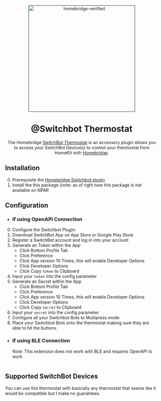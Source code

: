 <span align="center">

<a href=""><img alt="homebridge-verified" src="" width="350px"></a>

# @Switchbot Thermostat

<p>The Homebridge <a href="https://www.switch-bot.com">SwitchBot Thermostat</a> is an accessory plugin allows you to access your SwitchBot Device(s) to control your thermostat from HomeKit with
  <a href="https://homebridge.io">Homebridge</a>. 
</p>

</span>

## Installation

0. Prerequisite the [Homebridge Switchbot plugin](https://www.npmjs.com/package/@switchbot/homebridge-switchbot)
1. Install the this package (note: as of right now this package is not available on NPM)

## Configuration

- ### If using OpenAPI Connection

0. Configure the Switchbot Plugin:
1. Download SwitchBot App on App Store or Google Play Store
2. Register a SwitchBot account and log in into your account
3. Generate an Token within the App
   - Click Bottom Profile Tab
   - Click Preference
   - Click App version 10 Times, this will enable Developer Options
   - Click Developer Options
   - Click Copy `token` to Clipboard
4. Input your `token` into the config parameter
5. Generate an Secret within the App
   - Click Bottom Profile Tab
   - Click Preference
   - Click App version 10 Times, this will enable Developer Options
   - Click Developer Options
   - Click Copy `secret` to Clipboard
6. Input your `secret` into the config parameter
7. Configure all your Switchbot Bots to Multipress mode
8. Place your Switchbot Bots onto the thermostat making sure they are able to hit the buttons.

- ### If using BLE Connection
  Note: This extension does not work with BLE and requires OpenAPI to work

<p align="center">

<img src="" width="1px">

</p>

## Supported SwitchBot Devices

You can use this thermostat with basically any thermostat that seems like it would be compatible but I make no guarantees.
